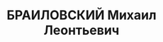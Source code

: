 ---
title: БРАИЛОВСКИЙ Михаил Леонтьевич
description: "Род. в 1889, Полтавская губ., г. Константиноград, член ВКП(б) с 1920г.\
  \ Проживал: г. Ростов-на-Дону. Начальник внутриторга Азово-Черноморского края \n\
  \  Арестован УНКВД АЧК 22.12.1936. Обв. по ст.ст. 58-8, 58-11 УК РСФСР за участие\
  \ в контрреволюционной организации. Приговор: выездная сессия ВК ВС СССР в г. Ростове-на-Дону,\
  \ 15.06.1937 – ВМН. Расстрелян 15.06.1937, в г.Ростове-на-Дону. \n  Реабилитирован\
  \ ВК ВС СССР 05.08.1957 за отсутствием состава преступления"
---